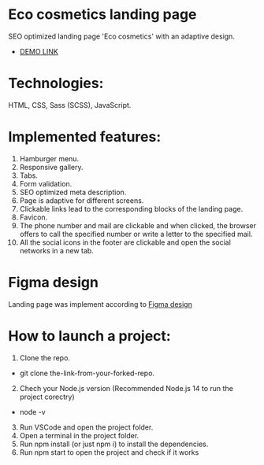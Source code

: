 # Eco cosmetics landing page
SEO optimized landing page 'Eco cosmetics' with an adaptive design.
- [DEMO LINK](https://vladyslava-buzova.github.io/Eco-cosmetics/)

# Technologies:
HTML, CSS, Sass (SCSS), JavaScript.

# Implemented features:
1. Hamburger menu.
2. Responsive gallery.
3. Tabs.
4. Form validation.
5. SEO optimized meta description.
6. Page is adaptive for different screens.
7. Clickable links lead to the corresponding blocks of the landing page.
8. Favicon.
9. The phone number and mail are clickable and when clicked, the browser offers to call the specified number or write a letter to the specified mail.
10. All the social icons in the footer are clickable and open the social networks in a new tab.

# Figma design
Landing page was implement according to
[Figma design](https://www.figma.com/file/JssZ43sciNf3WY4UGjFy6I/Brand-of-eco-cosmetics-_FE-students-(Copy)?node-id=21779%3A2&t=i8UF0JQ3qgRCeZuf-0)

# How to launch a project:
1. Clone the repo.
  - git clone the-link-from-your-forked-repo.
2. Chech your Node.js version (Recommended Node.js 14 to run the project corectry)
  - node -v
3. Run VSCode and open the project folder.
4. Open a terminal in the project folder.
5. Run npm install (or just npm i) to install the dependencies.
6. Run npm start to open the project and check if it works
